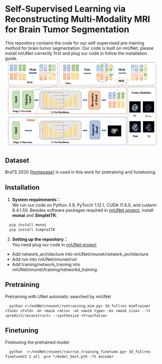 # Self-Supervised Learning via Reconstructing Multi-Modality MRI for Brain Tumor Segmentation
This repository contains the code for our self-supervised pre-training method for brain tumor segmentation. Our code is built on nnUNet, please install nnUNet correctly first and plug our code in follow the installation guide.
![image](./overview.png)

## Dataset
BraTS 2020 [[homepage]](https://www.med.upenn.edu/cbica/brats2020/data.html) is used in this work for pretraining and funetuning. 

## Installation
1. **System requirements：**  
We run our code on Python 3.9, PyTorch 1.12.1, CUDA 11.6.0, and cudann 8.4.1.50. Besides software packages required in [nnUNet project](https://github.com/MIC-DKFZ/nnUNet), install **monai** and **SimpleITK**:
```
  pip install monai
  pip install SimpleITK
```
2. **Setting up the repository：**  
You need plug our code in [nnUNet project](https://github.com/MIC-DKFZ/nnUNet) 
+ Add network_architecture into nnUNet/nnunet/network_architecture
+ Add run into  nnUNet/nnunet/run
+ Add training/network_training into nnUNet/nnunet/training/networkd_training

## Pretraining
Pretraining with UNet automatic searched by nnUNet
```
  python <~/nnUNet/nnunet/runtraining_mim.py> 3d_fullres mimTrainer <Task> <Fold> -mr <mask ratio> -mt <mask type> -ms <mask size> --lt <predict/reconstruct> --synthesize <True/False>
```

## Finetuning
Finetuning the pretrained model
```
  python  <~/nnUNet/nnunet/run/run_training_finetune.py> 3d_fullres finetuneV2 1 all -pre */model_best.pth -ft encoder
```
